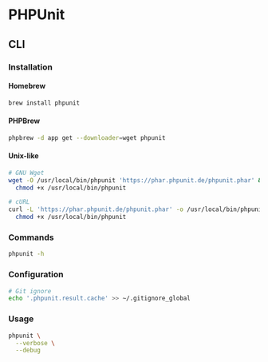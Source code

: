 # PHPUnit

<!--
https://github.com/search?p=3&q=filename%3Aphpunit.md+%22phpunit.xml%22&type=Code
https://github.com/HorseLuke/php-dg24framework_framework-base-minimal/blob/8f2cfbbfda535a3ebcc221e2eb44c6ad92905d92/tests/phpunit.md
-->

## CLI

### Installation

#### Homebrew

```sh
brew install phpunit
```

#### PHPBrew

```sh
phpbrew -d app get --downloader=wget phpunit
```

#### Unix-like

```sh
# GNU Wget
wget -O /usr/local/bin/phpunit 'https://phar.phpunit.de/phpunit.phar' && \
  chmod +x /usr/local/bin/phpunit

# cURL
curl -L 'https://phar.phpunit.de/phpunit.phar' -o /usr/local/bin/phpunit && \
  chmod +x /usr/local/bin/phpunit
```

### Commands

```sh
phpunit -h
```

### Configuration

```sh
# Git ignore
echo '.phpunit.result.cache' >> ~/.gitignore_global
```

### Usage

```sh
phpunit \
  --verbose \
  --debug
```

